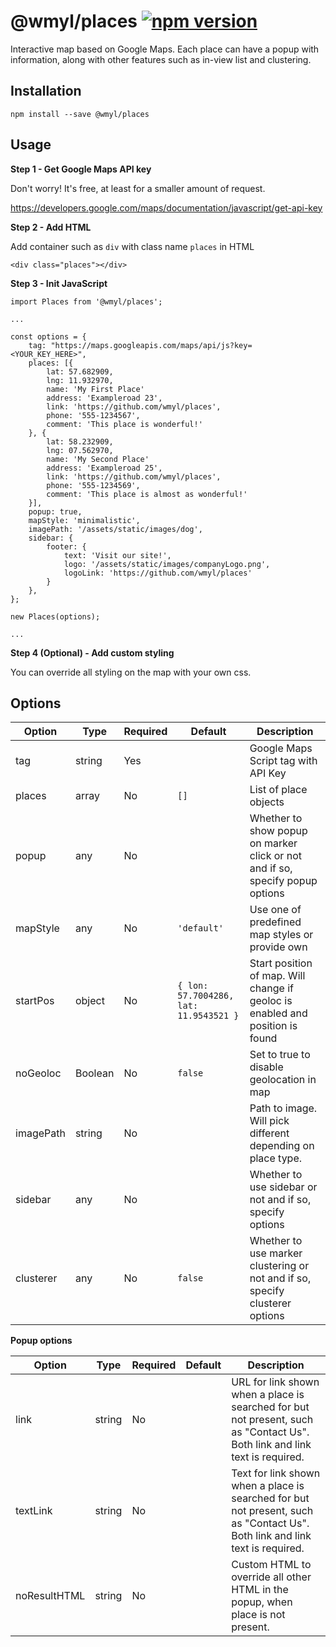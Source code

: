 # @wmyl/places [![npm version](https://img.shields.io/npm/v/@wmyl/places.svg?style=flat-square)](https://www.npmjs.com/package/@wmyl/places)</a>

Interactive map based on Google Maps. Each place can have a popup with information, along with other features such as in-view list and clustering.

<!-- EXAMPLE PICS HERE -->

## Installation

`npm install --save @wmyl/places`

## Usage

**Step 1 - Get Google Maps API key**

Don't worry! It's free, at least for a smaller amount of request.

https://developers.google.com/maps/documentation/javascript/get-api-key 

**Step 2 - Add HTML**

Add container such as `div` with class name `places` in HTML

`<div class="places"></div>`

**Step 3 - Init JavaScript**
```
import Places from '@wmyl/places';

...

const options = {
    tag: "https://maps.googleapis.com/maps/api/js?key=<YOUR_KEY_HERE>",
    places: [{
        lat: 57.682909,
        lng: 11.932970,
        name: 'My First Place'
        address: 'Exampleroad 23',
        link: 'https://github.com/wmyl/places',
        phone: '555-1234567',
        comment: 'This place is wonderful!'
    }, {
        lat: 58.232909,
        lng: 07.562970,
        name: 'My Second Place'
        address: 'Exampleroad 25',
        link: 'https://github.com/wmyl/places',
        phone: '555-1234569',
        comment: 'This place is almost as wonderful!'
    }],
    popup: true,
    mapStyle: 'minimalistic',
    imagePath: '/assets/static/images/dog',
    sidebar: {
        footer: {
            text: 'Visit our site!',
            logo: '/assets/static/images/companyLogo.png',
            logoLink: 'https://github.com/wmyl/places'
        }
    },
};

new Places(options);

...

```

**Step 4 (Optional) - Add custom styling**

You can override all styling on the map with your own css.

<!-- TODO: Describe how -->

## Options

|Option    | Type    | Required | Default                                | Description                                                                  
| -------- | ------- | -------- |--------------------------------------- | ----------------------------------------------------------------------------- 
|tag       | string  | Yes      |                                        | Google Maps Script tag with API Key 
|places    | array   | No       | `[]`                                   | List of place objects 
|popup     | any     | No       |                                        | Whether to show popup on marker click or not and if so, specify popup options 
|mapStyle  | any     | No       | `'default'`                            | Use one of predefined map styles or provide own 
|startPos  | object  | No       | `{ lon: 57.7004286, lat: 11.9543521 }` | Start position of map. Will change if geoloc is enabled and position is found
|noGeoloc  | Boolean | No       | `false`                                | Set to true to disable geolocation in map 
|imagePath | string  | No       |                                        | Path to image. Will pick different depending on place type. 
|sidebar   | any     | No       |                                        | Whether to use sidebar or not and if so, specify options 
|clusterer | any     | No       | `false`                                | Whether to use marker clustering or not and if so, specify clusterer options

**Popup options**

|Option       | Type    | Required | Default | Description                                                                  
| ----------- | ------- | -------- | ------- | -------------------------------------------------------------------------------------
|link         | string  | No       |         | URL for link shown when a place is searched for but not present, such as "Contact Us". Both link and link text is required.      
|textLink     | string  | No       |         | Text for link shown when a place is searched for but not present, such as "Contact Us". Both link and link text is required.
|noResultHTML | string  | No       |         | Custom HTML to override all other HTML in the popup, when place is not present.

